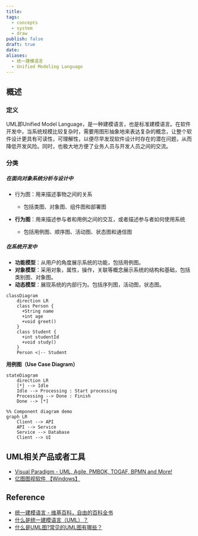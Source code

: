 ```yaml
---
title: 
tags:
  - concepts
  - system
  - draw
publish: false
draft: true
date: 
aliases:
  - 统一建模语言
  - Unified Modeling Language
---
```


## 概述
### 定义

UML即Unified Model Language，是一种建模语言，也是标准建模语言。在软件开发中，当系统规模比较复杂时，需要用图形抽象地来表达复杂的概念，让整个软件设计更具有可读性，可理解性，以便尽早发现软件设计时存在的潜在问题，从而降低开发风险。同时，也极大地方便了业务人员与开发人员之间的交流。

### 分类

##### **在面向对象系统分析与设计中**

- 行为图：用来描述事物之间的关系
	- 包括类图、对象图、组件图和部署图

- **行为图**：用来描述参与者和用例之间的交互，或者描述参与者如何使用系统
	- 包括用例图、顺序图、活动图、状态图和通信图

##### **在系统开发中**

- **功能模型**：从用户的角度展示系统的功能，包括用例图。
- **对象模型**：采用对象，属性，操作，关联等概念展示系统的结构和基础，包括类别图、对象图。
- **动态模型**：展现系统的内部行为。包括序列图，活动图，状态图。

```mermaid
classDiagram
    direction LR
    class Person {
      +String name
      +int age
      +void greet()
    }
    class Student {
      +int studentId
      +void study()
    }
    Person <|-- Student
```

**用例图（Use Case Diagram）**

```mermaid
stateDiagram
    direction LR
    [*] --> Idle
    Idle --> Processing : Start processing
    Processing --> Done : Finish
    Done --> [*]
```


```mermaid
%% Component diagram demo
graph LR
    Client --> API
    API --> Service
    Service --> Database
    Client --> UI
```


## UML相关产品或者工具

- [Visual Paradigm - UML, Agile, PMBOK, TOGAF, BPMN and More!](https://www.visual-paradigm.com/features/)
- [亿图图视软件 【Windows】](https://cc-download.edrawsoft.cn/edraw-max_cn_full8635.exe?_gl=1*knowmn*_gcl_au*MTUxMTMyNDQ1Mi4xNzI4ODg0OTE1*_ga*NTI5ODg3NjI1LjE3Mjg4ODQ5MTU.*_ga_24WTSJBD5B*MTcyODg4NDkxNC4xLjEuMTcyODg4NTQ5MC42MC4wLjE1MTUyNTE3OTA.)

## Reference

- [统一建模语言 - 维基百科，自由的百科全书](https://zh.wikipedia.org/zh-cn/%E7%BB%9F%E4%B8%80%E5%BB%BA%E6%A8%A1%E8%AF%AD%E8%A8%80)
- [什么是统一建模语言（UML）？](https://www.visual-paradigm.com/cn/guide/uml-unified-modeling-language/what-is-uml/)
- [什么是UML图?常见的UML图有哪些？](https://www.edrawsoft.cn/uml-diagram-introduction/)


